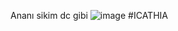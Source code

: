 Ananı sikim dc gibi
![image](https://user-images.githubusercontent.com/68007625/133621717-8e762234-f3f7-4ddb-8103-92012408530f.png)
#ICATHIA
